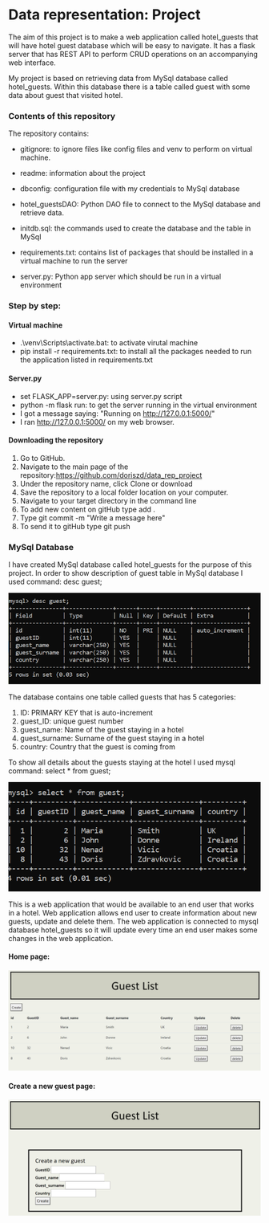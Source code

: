 # Data representation: Project


The aim of this project is to make a web application called hotel_guests that will
have hotel guest database which will be easy to navigate. It has a flask server that has REST API
to perform CRUD operations on an accompanying web interface. 


My project is based on retrieving data from MySql database called hotel_guests. Within this database there is a table called 
guest with some data about guest that visited hotel. 


### Contents of this repository

The repository contains: 

- gitignore: to ignore files like config files and venv to perform on virtual machine.

- readme: information about the project

- dbconfig: configuration file with my credentials to MySql database

- hotel_guestsDAO: Python DAO file to connect to the MySql database and retrieve data.

- initdb.sql: the commands used to create the database and the table in MySql

- requirements.txt: contains list of packages that should be installed in a virtual machine to run the server

- server.py: Python app server which should be run in a virtual environment

### Step by step:

#### Virtual machine

- .\venv\Scripts\activate.bat: to activate virutal machine
- pip install -r requirements.txt: to install all the packages needed to run the application listed in requirements.txt

#### Server.py

- set FLASK_APP=server.py: using server.py script
- python -m flask run: to get the server running in the virtual environment
- I got a message saying: "Running on http://127.0.0.1:5000/"
- I ran http://127.0.0.1:5000/ on my web browser.


#### Downloading the repository

1. Go to GitHub.
2. Navigate to the main page of the repository:https://github.com/doriszd/data_rep_project
3. Under the repository name, click Clone or download
4. Save the repository to a local folder location on your computer.
5. Navigate to your target directory in the command line
6. To add new content on gitHub type add .
7. Type git commit -m "Write a message here"
8. To send it to gitHub type git push


### MySql Database

I have created MySql database called hotel_guests for the purpose of this project. In order to show description of guest table in MySql database I used command: desc guest; 

![mysql_table](mysql_table.PNG)


The database contains one table called guests that has 5 categories:
1. ID: PRIMARY KEY that is auto-increment
2. guest_ID: unique guest number
3. guest_name: Name of the guest staying in a hotel
4. guest_surname: Surname of the guest staying in a hotel
5. country: Country that the guest is coming from

To show all details about the guests staying at the hotel I used mysql command: select * from guest;

![guest_list](guest.PNG)


This is a web application that would be available to an end user that works in a hotel. Web application allows end user to create information about new guests, update and delete them. 
The web application is connected to mysql database hotel_guests so it will update every time an end user makes some changes in the web application. 

#### Home page:

![guest_list](guest_list.PNG)

#### Create a new guest page:

![create a new guest](create.PNG)



